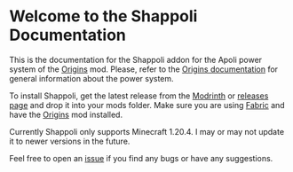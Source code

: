 # Welcome to the Shappoli Documentation

This is the documentation for the Shappoli addon for the Apoli power system of the [Origins](https://modrinth.com/mod/origins) mod. Please, refer to the [Origins documentation](https://origins.readthedocs.io/en/latest/) for general information about the power system.

To install Shappoli, get the latest release from the [Modrinth](https://modrinth.com/mod/shappoli) or [releases page](https://github.com/shap-po/shappoli/releases) and drop it into your mods folder. Make sure you are using [Fabric](https://fabricmc.net/use/) and have the [Origins](https://modrinth.com/mod/origins) mod installed.

Currently Shappoli only supports Minecraft 1.20.4. I may or may not update it to newer versions in the future.

Feel free to open an [issue](https://github.com/shap-po/shappoli/issues) if you find any bugs or have any suggestions.
